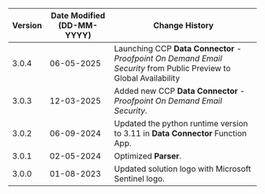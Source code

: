 | **Version** | **Date Modified (DD-MM-YYYY)** | **Change History**                                   |
|-------------|--------------------------------|------------------------------------------------------|
| 3.0.4       | 06-05-2025                     | Launching CCP **Data Connector** - *Proofpoint On Demand Email Security* from Public Preview to Global Availability           |
| 3.0.3       | 12-03-2025                     | Added new CCP **Data Connector** - *Proofpoint On Demand Email Security*.            |
| 3.0.2       | 06-09-2024                     | Updated the python runtime version to 3.11 in **Data Connector** Function App.           |
| 3.0.1       | 02-05-2024                     | Optimized **Parser**.                                      |
| 3.0.0       | 01-08-2023                     | Updated solution logo with Microsoft Sentinel logo.   |

